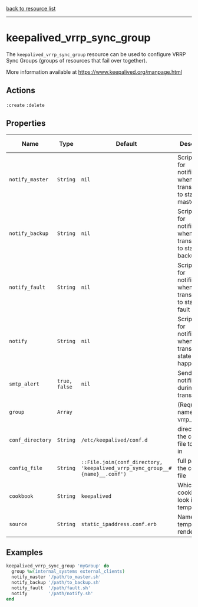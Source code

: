 [back to resource list](https://github.com/sous-chefs/keepalived#resources)

---

# keepalived_vrrp_sync_group

The `keepalived_vrrp_sync_group` resource can be used to configure VRRP Sync Groups (groups of resources that fail over together).

More information available at <https://www.keepalived.org/manpage.html>

## Actions

`:create`
`:delete`

## Properties

| Name        | Type        |  Default | Description | Allowed Values |
------------- | ----------- | -------- | ----------- | -------------- |
| `notify_master` | `String`       | `nil` | Script to run for notifications when transitioning to state of master | |
| `notify_backup` | `String`       | `nil` | Script to run for notifications when transitioning to state of backup | |
| `notify_fault` | `String`       | `nil` | Script to run for notifications when transitioning to state of fault | |
| `notify` | `String`       | `nil` | Script to run for notifications when any transition of state happens | |
| `smtp_alert` | `true, false`       | `nil` | Send email notification during state transition  | |
| `group` | `Array`       | | (Required) name of the vrrp_instance  | |
| `conf_directory` | `String` | `/etc/keepalived/conf.d` | directory for the config file to reside in | |
| `config_file` | `String` | `::File.join(conf_directory, 'keepalived_vrrp_sync_group__#{name}__.conf')` | full path to the config file | |
| `cookbook` | `String` | `keepalived` | Which cookbook to look in for the template | |
| `source` | `String` | `static_ipaddress.conf.erb` | Name of the template to render | |

## Examples

```ruby
keepalived_vrrp_sync_group 'myGroup' do
  group %w(internal_systems external_clients)
  notify_master '/path/to_master.sh'
  notify_backup '/path/to_backup.sh'
  notify_fault  '/path/fault.sh'
  notify        '/path/notify.sh'
end
```
